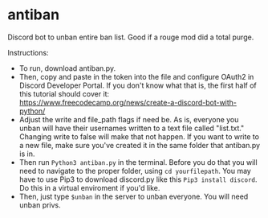 # antiban
Discord bot to unban entire ban list. Good if a rouge mod did a total purge. 

Instructions: 
* To run, download antiban.py.
* Then, copy and paste in the token into the file and configure OAuth2 in Discord Developer Portal. If you don't know what that is, the first half of this tutorial should cover it: https://www.freecodecamp.org/news/create-a-discord-bot-with-python/
* Adjust the write and file_path flags if need be. As is, everyone you unban will have their usernames written to a text file called "list.txt." Changing write to false will make that not happen. If you want to write to a new file, make sure you've created it in the same folder that antiban.py is in.
* Then run `Python3 antiban.py` in the terminal. Before you do that you will need to navigate to the proper folder, using `cd yourfilepath`. You may have to use Pip3 to download discord.py like this `Pip3 install discord`. Do this in a virtual enviroment if you'd like. 
* Then, just type `$unban` in the server to unban everyone. You will need unban privs. 
